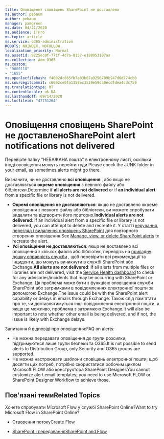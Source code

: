 ```yaml
---
title: Оповіщення сповіщень SharePoint не доставлено
ms.author: pebaum
author: pebaum
manager: pamgreen
ms.date: 04/21/2020
ms.audience: ITPro
ms.topic: article
ms.service: o365-administration
ROBOTS: NOINDEX, NOFOLLOW
localization_priority: Normal
ms.assetid: 9225ec0f-771f-4d7a-8157-e188953107aa
ms.collection: Adm_O365
ms.custom:
- "9000118"
- "1655"
ms.openlocfilehash: f4002dc865fb7a03b07a9256709b947d6d774cb0
ms.sourcegitcommit: c6692ce0fa1358ec3529e59ca0ecdfdea4cdc759
ms.translationtype: MT
ms.contentlocale: uk-UA
ms.lasthandoff: 09/14/2020
ms.locfileid: "47751264"
---
```

# <a name="sharepoint-alert-notifications-not-delivered"></a><span data-ttu-id="17ba4-102">Оповіщення сповіщень SharePoint не доставлено</span><span class="sxs-lookup"><span data-stu-id="17ba4-102">SharePoint alert notifications not delivered</span></span>

<span data-ttu-id="17ba4-103">Перевірте папку "НЕБАЖАНА пошта" в електронному листі, оскільки іноді оповіщення можуть перейти туди.</span><span class="sxs-lookup"><span data-stu-id="17ba4-103">Please check the JUNK folder in your email, as sometimes alerts might go there.</span></span>

<span data-ttu-id="17ba4-104">Визначити, чи не доставлено **всі оповіщення** , або якщо не доставляється **окреме оповіщення** з певного файлу або бібліотеки.</span><span class="sxs-lookup"><span data-stu-id="17ba4-104">Determine if **all alerts are not delivered** or if **an individual alert** from a specific file or library is not delivered.</span></span>

- <span data-ttu-id="17ba4-105">**Окремі оповіщення не доставляються**: якщо не доставлено окреме оповіщення з певного файлу або бібліотеки, ви можете спробувати видалити та відтворити його повторно.</span><span class="sxs-lookup"><span data-stu-id="17ba4-105">**Individual alerts are not delivered**: If an individual alert from a specific file or library is not delivered, you can attempt to delete and recreate it.</span></span> <span data-ttu-id="17ba4-106">У статті [керування, перегляд і видалення оповіщень SharePoint](https://support.office.com/article/manage-view-or-delete-sharepoint-alerts-99dfb19c-9a90-4a8c-aba1-aa8c8afb0de2) для повторного створення оповіщення.</span><span class="sxs-lookup"><span data-stu-id="17ba4-106">See [Manage, view, or delete SharePoint alerts](https://support.office.com/article/manage-view-or-delete-sharepoint-alerts-99dfb19c-9a90-4a8c-aba1-aa8c8afb0de2) to recreate the alert.</span></span>
- <span data-ttu-id="17ba4-107">**Усі оповіщення не доставляються**: якщо не доставлено всі оповіщення з кількох файлів або бібліотек, перейдіть на [приладну дошку справність служби](https://admin.microsoft.com/AdminPortal/Home#/servicehealth) , щоб перевірити всі рекомендації та інциденти, що можуть виникнути в службі SharePoint або Exchange.</span><span class="sxs-lookup"><span data-stu-id="17ba4-107">**All alerts are not delivered**: If all alerts from multiple files or libraries are not delivered, visit the [Service Health dashboard](https://admin.microsoft.com/AdminPortal/Home#/servicehealth) to check for any advisories/incidents that may be occurring with SharePoint or Exchange.</span></span> <span data-ttu-id="17ba4-108">Ця проблема може бути з функцією оповіщення служби SharePoint або затримками в повідомленнях електронної пошти за допомогою Exchange.</span><span class="sxs-lookup"><span data-stu-id="17ba4-108">The issue could be with the SharePoint alert capability or delays in emails through Exchange.</span></span> <span data-ttu-id="17ba4-109">Також слід пам'ятати про те, чи доставлятимуться інші повідомлення електронної пошти, а якщо це можливо, проблема з затримкою Exchange.</span><span class="sxs-lookup"><span data-stu-id="17ba4-109">It will also be important to note whether other email is being delivered, and if not, the issue is likely with Exchange delays.</span></span>

<span data-ttu-id="17ba4-110">Запитання й відповіді про оповіщення:</span><span class="sxs-lookup"><span data-stu-id="17ba4-110">FAQ on alerts:</span></span>

- <span data-ttu-id="17ba4-111">Не можна передавати оповіщення до групи розсилки, підтримуються лише групи безпеки та O365.</span><span class="sxs-lookup"><span data-stu-id="17ba4-111">It is not possible to send alerts to Distribution Group, only Security and O365 groups are supported.</span></span>
- <span data-ttu-id="17ba4-112">Не можна настроювати шаблони сповіщень електронної пошти; щоб досягти цих потреб, потрібно скористатися робочим циклом Microsoft FLOW або конструктора SharePoint Designer.</span><span class="sxs-lookup"><span data-stu-id="17ba4-112">You cannot customize alert email templates; you need to use Microsoft FLOW or SharePoint Designer Workflow to achieve those.</span></span>

## <a name="related-topics"></a><span data-ttu-id="17ba4-113">Пов'язані теми</span><span class="sxs-lookup"><span data-stu-id="17ba4-113">Related Topics</span></span>

<span data-ttu-id="17ba4-114">Хочете спробувати Microsoft Flow у службі SharePoint Online?</span><span class="sxs-lookup"><span data-stu-id="17ba4-114">Want to try Microsoft Flow in SharePoint Online?</span></span>

- [<span data-ttu-id="17ba4-115">Створення потоку</span><span class="sxs-lookup"><span data-stu-id="17ba4-115">Create Flow</span></span>](https://support.office.com/article/a9c3e03b-0654-46af-a254-20252e580d01)

- [<span data-ttu-id="17ba4-116">SharePoint і передавання</span><span class="sxs-lookup"><span data-stu-id="17ba4-116">SharePoint and Flow</span></span>](https://flow.microsoft.com//blog/sharepoint-and-flow/)
